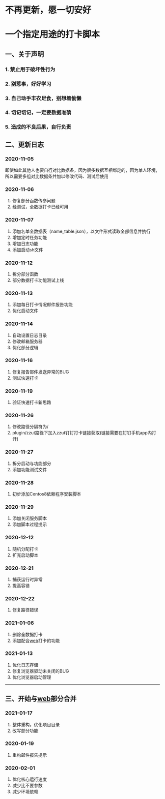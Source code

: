 # 不再更新，愿一切安好

# 一个指定用途的打卡脚本

## 一、关于声明

### 1. 禁止用于破坏性行为

### 2. 别惹事，好好学习

### 3. 自己动手丰衣足食，别想着偷懒

### 4. 切记切记，一定要数据准确

### 5. 造成的不良后果，自行负责

## 二、更新日志

### 2020-11-05

即使如此其他人也要自行对比数据条，因为很多数据互相绑定的，因为单人环境，所以需要多组对比数据条并加以修改代码、测试后使用

### 2020-11-06

1. 修复部分函数传参问题
2. 经测试，全数据打卡已经可用

### 2020-11-07

1. 添加名单全数据表（name_table.json），以文件形式读取全部信息并执行
2. 增加定时任务功能
3. 增加日志功能
4. 添加启动sh文件

### 2020-11-12

1. 拆分部分函数
2. 部分数据打卡功能测试上线

### 2020-11-13

1. 添加每日打卡情况邮件报告功能
2. 优化启动文件

### 2020-11-14

1. 自动设置日志目录
2. 修改邮箱服务器
3. 优化部分逻辑

### 2020-11-16

1. 修复报告邮件发送异常的BUG
2. 测试快速打卡

### 2020-11-19

1. 验证快速打卡新思路

### 2020-11-26

1. 修改路径分隔符为/
2. plugin/zzut路径下加入zzut钉钉打卡链接获取(链接需要在钉钉手机app内打开)

### 2020-11-27

1. 拆分启动与功能部分
2. 添加功能测试文件

### 2020-11-28

1. 初步添加Centos8依赖程序安装脚本

### 2020-11-29

1. 添加关闭服务脚本
2. 添加脚本过程提示

### 2020-12-12

1. 随机分配打卡
2. 扩充启动脚本

### 2020-12-21

1. 捕获运行时异常
2. 提高容错

### 2020-12-22

1. 修复路径错误

### 2021-01-06

1. 删除全数据打卡
2. 添加配合[web]((https://github.com/WindSnowLi/PunchCardWeb))打卡的功能

### 2021-01-13

1. 优化日志存储
2. 修复浏览器驱动未关闭的BUG
3. 优化浏览器启动管理

---

## 三、开始与[web]((https://github.com/WindSnowLi/PunchCardWeb))部分合并

### 2021-01-17

1. 整体重构，优化项目目录
2. 改写部分功能

### 2020-01-19

1. 重构邮件报告提示

### 2020-02-01

1. 优化核心运行速度
2. 减少比不要参数
3. 减少环境依赖
